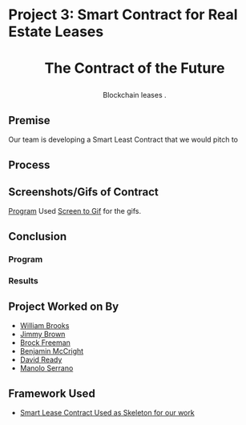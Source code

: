 # Project 3: Smart Contract for Real Estate Leases

# <p align="center"> The Contract of the Future </p>
  <p align="center"> Blockchain leases  . </p>

## Premise
Our team is developing a Smart Least Contract that we would pitch to 


## Process


## Screenshots/Gifs of Contract

[Program](Images/SmartLeaseFinalCode.gif)
Used [Screen to Gif](https://www.screentogif.com/) for the gifs.



## Conclusion
### Program

### Results
 


## Project Worked on By
* [William Brooks](https://github.com/Wil-bro0824)
* [Jimmy Brown](https://github.com/jbrown2155)
* [Brock Freeman](https://github.com/Bfree22)
* [Benjamin McCright](https://github.com/BenMcCright)
* [David Ready](https://github.com/CrusadingGroundhog)
* [Manolo Serrano](https://github.com/InfluxVC)

## Framework Used
* [Smart Lease Contract Used as Skeleton for our work](https://github.com/SmartLease/Ethereum/blob/master/contracts/smartleasefactory.sol)
